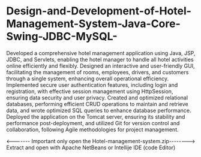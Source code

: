 # Design-and-Development-of-Hotel-Management-System-Java-Core-Swing-JDBC-MySQL-
Developed a comprehensive hotel management application using Java, JSP, JDBC, and Servlets, enabling the hotel manager to handle all hotel activities online efficiently and flexibly. 
Designed an interactive and user-friendly GUI, facilitating the management of rooms, employees, drivers, and customers through a single system, enhancing overall operational efficiency.
Implemented secure user authentication features, including login and registration, with effective session management using HttpSession, ensuring data security and user privacy.
Created and optimized relational databases, performing efficient CRUD operations to maintain and retrieve data, and wrote optimized SQL queries to enhance database performance.
Deployed the application on the Tomcat server, ensuring its stability and performance post-deployment, and utilized Git for version control and collaboration, following Agile methodologies for project management.


<------- Important only open the Hotel-management-system.zip--------> 
Extract and open with  Apache NetBeans or Intellije IDE (code Editor)


